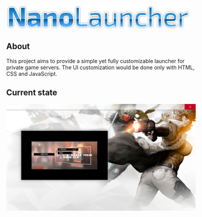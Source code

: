 
![Logo](img/logo.png)
## About
This project aims to provide a simple yet fully customizable launcher for private game servers. The UI customization would be done only with HTML, CSS and JavaScript.

## Current state
![Preview](img/preview.png)


